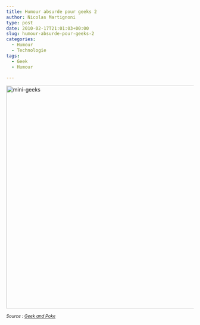 ```yaml
---
title: Humour absurde pour geeks 2
author: Nicolas Martignoni
type: post
date: 2010-02-17T21:01:03+00:00
slug: humour-absurde-pour-geeks-2
categories:
  - Humour
  - Technologie
tags:
  - Geek
  - Humour

---
```

<img class="alignnone size-full wp-image-362" title="mini-geeks" src="https://blog.martignoni.net/wp-content/uploads/2010/02/mini-geeks.jpg" alt="mini-geeks" height="600" srcset="https://blog.martignoni.net/wp-content/uploads/2010/02/mini-geeks.jpg 670w, https://blog.martignoni.net/wp-content/uploads/2010/02/mini-geeks-201x300.jpg 201w" sizes="(max-width: 670px) 100vw, 670px" />

_<small>Source : <a href="http://geekandpoke.typepad.com/" target="_blank">Geek and Poke</a></small>_